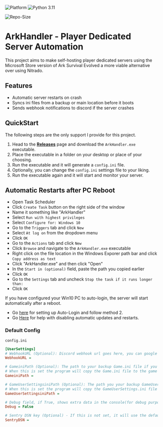 ![Platform](https://img.shields.io/badge/Windows-0078D6?style=for-the-badge&logo=windows&logoColor=white)
![Python 3.11](https://img.shields.io/badge/python-v3.11-blue?style=for-the-badge)

![Repo-Size](https://img.shields.io/github/repo-size/vertyco/vrt-cogs)

# ArkHandler - Player Dedicated Server Automation

This project aims to make self-hosting player dedicated servers using the Microsoft Store version of Ark Survival Evolved a more viable alternative over using Nitrado.

## Features

- Automatic server restarts on crash
- Syncs ini files from a backup or main location before it boots
- Sends webhook notifications to discord if the server crashes

## QuickStart

The following steps are the only support I provide for this project.

1. Head to the **[Releases](https://github.com/vertyco/ArkHandler/releases)** page and download the `ArkHandler.exe` executable.
2. Place the executable in a folder on your desktop or place of your choosing.
3. Run the executable and it will generate a `config.ini` file.
4. Optionally, you can change the `config.ini` settings file to your liking.
5. Run the executable again and it will start and monitor your server.

## Automatic Restarts after PC Reboot

- Open Task Scheduler
- Click `Create Task` button on the right side of the window
- Name it something like "ArkHandler"
- Select `Run with highest privileges`
- Select `Configure for: Windows 10`
- Go to the `Triggers` tab and click `New`
- Select `At log on` from the dropdown menu
- Click `OK`
- Go to the `Actions` tab and click `New`
- Click `Browse` and navigate to the `ArkHandler.exe` executable
- Right click on the file location in the Windows Exporer path bar and click `Copy address as text`
- Click "ArkHandler.exe" and then click "Open"
- In the `Start in (optional)` field, paste the path you copied earlier
- Click `OK`
- Go to the `Settings` tab and uncheck `Stop the task if it runs longer than:`
- Click `OK`

If you have configured your Win10 PC to auto-login, the server will start automatically after a reboot.

- Go [here](https://www.intowindows.com/how-to-automatically-login-in-windows-10/) for setting up Auto-Login and follow method 2.
- Go [Here](https://answers.microsoft.com/en-us/windows/forum/all/turn-off-automatic-reboot-with-updates-lets/851bef8c-157d-4301-8128-9c5d3a4bd547) for help with disabling automatic updates and restarts.

### Default Config

`config.ini`

```ini
[UserSettings]
# WebhookURL (Optional): Discord webhook url goes here, you can google how to generate it
WebhookURL =

# GameiniPath (Optional): The path to your backup Game.ini file if you have one
# When this is set the program will copy the Game.ini file to the game directory before starting the game
GameiniPath =

# GameUserSettingsiniPath (Optional): The path you your backup GameUserSettings.ini file
# When this is set the program will copy the GameUserSettings.ini file to the game directory before starting the game
GameUserSettingsiniPath =

# Debug field, if True, shows extra data in the console(for debug purposes)
Debug = False

# Sentry DSN key (Optional) - If this is not set, it will use the default public DSN key
SentryDSN =
```
